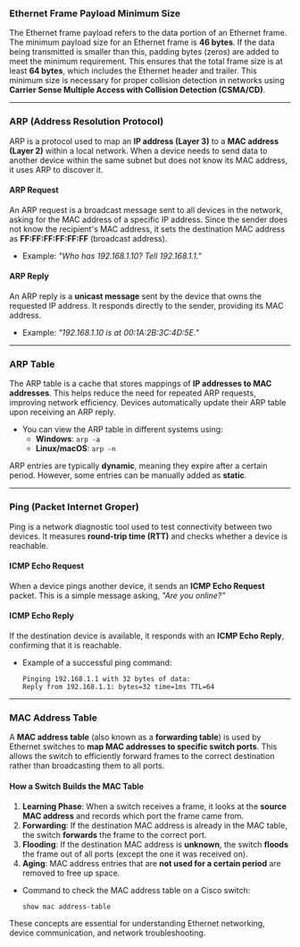 ### **Ethernet Frame Payload Minimum Size**

The Ethernet frame payload refers to the data portion of an Ethernet frame. The minimum payload size for an Ethernet frame is **46 bytes**. If the data being transmitted is smaller than this, padding bytes (zeros) are added to meet the minimum requirement. This ensures that the total frame size is at least **64 bytes**, which includes the Ethernet header and trailer. This minimum size is necessary for proper collision detection in networks using **Carrier Sense Multiple Access with Collision Detection (CSMA/CD)**.

---

### **ARP (Address Resolution Protocol)**

ARP is a protocol used to map an **IP address (Layer 3)** to a **MAC address (Layer 2)** within a local network. When a device needs to send data to another device within the same subnet but does not know its MAC address, it uses ARP to discover it.

#### **ARP Request**

An ARP request is a broadcast message sent to all devices in the network, asking for the MAC address of a specific IP address. Since the sender does not know the recipient's MAC address, it sets the destination MAC address as **FF:FF:FF:FF:FF:FF** (broadcast address).

- Example: _"Who has 192.168.1.10? Tell 192.168.1.1."_

#### **ARP Reply**

An ARP reply is a **unicast message** sent by the device that owns the requested IP address. It responds directly to the sender, providing its MAC address.

- Example: _"192.168.1.10 is at 00:1A:2B:3C:4D:5E."_

---

### **ARP Table**

The ARP table is a cache that stores mappings of **IP addresses to MAC addresses**. This helps reduce the need for repeated ARP requests, improving network efficiency. Devices automatically update their ARP table upon receiving an ARP reply.

- You can view the ARP table in different systems using:
    - **Windows**: `arp -a`
    - **Linux/macOS**: `arp -n`

ARP entries are typically **dynamic**, meaning they expire after a certain period. However, some entries can be manually added as **static**.

---

### **Ping (Packet Internet Groper)**

Ping is a network diagnostic tool used to test connectivity between two devices. It measures **round-trip time (RTT)** and checks whether a device is reachable.

#### **ICMP Echo Request**

When a device pings another device, it sends an **ICMP Echo Request** packet. This is a simple message asking, _"Are you online?"_

#### **ICMP Echo Reply**

If the destination device is available, it responds with an **ICMP Echo Reply**, confirming that it is reachable.

- Example of a successful ping command:
    
    ```
    Pinging 192.168.1.1 with 32 bytes of data:
    Reply from 192.168.1.1: bytes=32 time=1ms TTL=64
    ```
    

---

### **MAC Address Table**

A **MAC address table** (also known as a **forwarding table**) is used by Ethernet switches to **map MAC addresses to specific switch ports**. This allows the switch to efficiently forward frames to the correct destination rather than broadcasting them to all ports.

#### **How a Switch Builds the MAC Table**

1. **Learning Phase**: When a switch receives a frame, it looks at the **source MAC address** and records which port the frame came from.
2. **Forwarding**: If the destination MAC address is already in the MAC table, the switch **forwards** the frame to the correct port.
3. **Flooding**: If the destination MAC address is **unknown**, the switch **floods** the frame out of all ports (except the one it was received on).
4. **Aging**: MAC address entries that are **not used for a certain period** are removed to free up space.

- Command to check the MAC address table on a Cisco switch:
    
    ```
    show mac address-table
    ```
    

These concepts are essential for understanding Ethernet networking, device communication, and network troubleshooting.